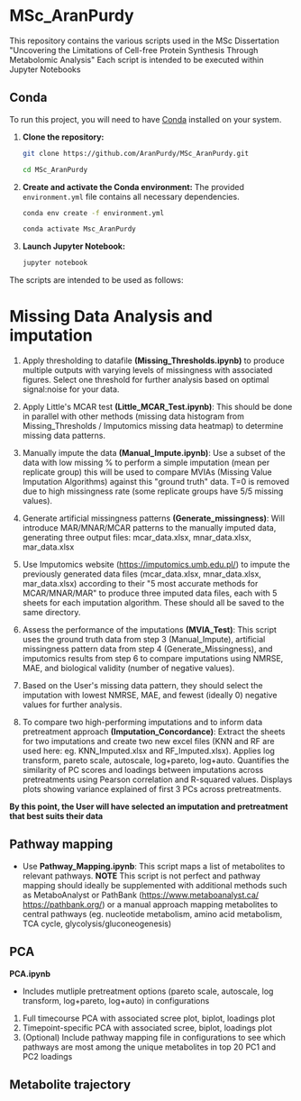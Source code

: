 # MSc_AranPurdy
This repository contains the various scripts used in the MSc Dissertation "Uncovering the Limitations of Cell-free Protein Synthesis Through Metabolomic Analysis"
Each script is intended to be executed within Jupyter Notebooks

## Conda 
To run this project, you will need to have [Conda](https://www.anaconda.com/products/distribution) installed on your system.

1.  **Clone the repository:**
    ```bash
    git clone https://github.com/AranPurdy/MSc_AranPurdy.git
    ```
    ```bash
    cd MSc_AranPurdy
    ```

2.  **Create and activate the Conda environment:**
    The provided `environment.yml` file contains all necessary dependencies.
    ```bash
    conda env create -f environment.yml
    ```
    ```bash
    conda activate Msc_AranPurdy
    ```

3.  **Launch Jupyter Notebook:**
    ```bash
    jupyter notebook
    ```

The scripts are intended to be used as follows: 

# Missing Data Analysis and imputation
1. Apply thresholding to datafile **(Missing_Thresholds.ipynb)** to produce multiple outputs with varying levels of missingness with associated figures. Select one threshold for further analysis based on optimal signal:noise for your data.

2. Apply Little's MCAR test **(Little_MCAR_Test.ipynb)**: This should be done in parallel with other methods (missing data histogram from Missing_Thresholds / Imputomics missing data heatmap) to determine missing data patterns.

3. Manually impute the data **(Manual_Impute.ipynb)**: Use a subset of the data with low missing % to perform a simple imputation (mean per replicate group) this will be used to compare MVIAs (Missing Value Imputation Algorithms) against this "ground truth" data. T=0 is removed due to high missingness rate (some replicate groups have 5/5 missing values).

4. Generate artificial missingness patterns **(Generate_missingness)**: Will introduce MAR/MNAR/MCAR patterns to the manually imputed data, generating three output files: mcar_data.xlsx, mnar_data.xlsx, mar_data.xlsx

5. Use Imputomics website (https://imputomics.umb.edu.pl/) to impute the previously generated data files (mcar_data.xlsx, mnar_data.xlsx, mar_data.xlsx) according to their "5 most accurate methods for MCAR/MNAR/MAR" to produce three imputed data files, each with 5 sheets for each imputation algorithm. These should all be saved to the same directory.

6. Assess the performance of the imputations **(MVIA_Test)**: This script uses the ground truth data from step 3 (Manual_Impute), artificial missingness pattern data from step 4 (Generate_Missingness), and imputomics results from step 6 to compare imputations using NMRSE, MAE, and biological validity (number of negative values).

7. Based on the User's missing data pattern, they should select the imputation with lowest NMRSE, MAE, and fewest (ideally 0) negative values for further analysis. 

8. To compare two high-performing imputations and to inform data pretreatment approach **(Imputation_Concordance)**: Extract the sheets for two imputations and create two new excel files (KNN and RF are used here: eg. KNN_Imputed.xlsx and RF_Imputed.xlsx). Applies log transform, pareto scale, autoscale, log+pareto, log+auto. Quantifies the similarity of PC scores and loadings between imputations across pretreatments using Pearson correlation and R-squared values. Displays plots showing variance explained of first 3 PCs across pretreatments.  

**By this point, the User will have selected an imputation and pretreatment that best suits their data**

## Pathway mapping 
- Use **Pathway_Mapping.ipynb**: This script maps a list of metabolites to relevant pathways. **NOTE** This script is not perfect and pathway mapping should ideally be supplemented with additional methods such as MetaboAnalyst or PathBank (https://www.metaboanalyst.ca/ https://pathbank.org/) or a manual approach mapping metabolites to central pathways (eg. nucleotide metabolism, amino acid metabolism, TCA cycle, glycolysis/gluconeogenesis) 

## PCA 
**PCA.ipynb**
- Includes mutliple pretreatment options (pareto scale, autoscale, log transform, log+pareto, log+auto) in configurations 
1. Full timecourse PCA with associated scree plot, biplot, loadings plot
2. Timepoint-specific PCA with associated scree, biplot, loadings plot
3. (Optional) Include pathway mapping file in configurations to see which pathways are most among the unique metabolites in top 20 PC1 and PC2 loadings 

## Metabolite trajectory 


